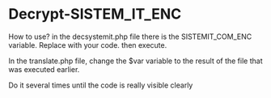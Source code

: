 # Decrypt-SISTEM_IT_ENC

How to use? in the decsystemit.php file there is the SISTEMIT_COM_ENC variable. Replace with your code.
then execute.

In the translate.php file, change the $var variable to the result of the file that was executed earlier.

Do it several times until the code is really visible clearly
